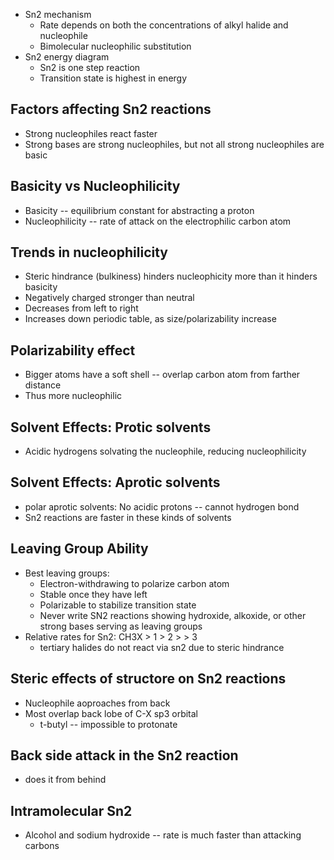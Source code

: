 * Sn2 mechanism
  * Rate depends on both the concentrations of alkyl halide and nucleophile
  * Bimolecular nucleophilic substitution
* Sn2 energy diagram
  * Sn2 is one step reaction
  * Transition state is highest in energy

## Factors affecting Sn2 reactions
* Strong nucleophiles react faster
* Strong bases are strong nucleophiles, but not all strong nucleophiles are basic

## Basicity vs Nucleophilicity
* Basicity -- equilibrium constant for abstracting a proton
* Nucleophilicity -- rate of attack on the electrophilic carbon atom

## Trends in nucleophilicity
* Steric hindrance (bulkiness) hinders nucleophicity more than it hinders basicity
* Negatively charged stronger than neutral
* Decreases from left to right
* Increases down periodic table, as size/polarizability increase

## Polarizability effect
* Bigger atoms have a soft shell -- overlap carbon atom from farther distance
* Thus more nucleophilic

## Solvent Effects: Protic solvents
* Acidic hydrogens solvating the nucleophile, reducing nucleophilicity

## Solvent Effects: Aprotic solvents
* polar aprotic solvents:  No acidic protons -- cannot hydrogen bond
* Sn2 reactions are faster in these kinds of solvents

## Leaving Group Ability
* Best leaving groups:
  * Electron-withdrawing to polarize carbon atom
  * Stable once they have left
  * Polarizable to stabilize transition state
  * Never write SN2 reactions showing hydroxide, alkoxide, or other strong bases serving as leaving groups
* Relative rates for Sn2: CH3X > 1 > 2 > > 3
  * tertiary halides do not react via sn2 due to steric hindrance

## Steric effects of structore on Sn2 reactions
* Nucleophile aoproaches from back
* Most overlap back lobe of C-X sp3 orbital
  * t-butyl -- impossible to protonate

## Back side attack in the Sn2 reaction
* does it from behind

## Intramolecular Sn2
* Alcohol and sodium hydroxide -- rate is much faster than attacking carbons

## 
